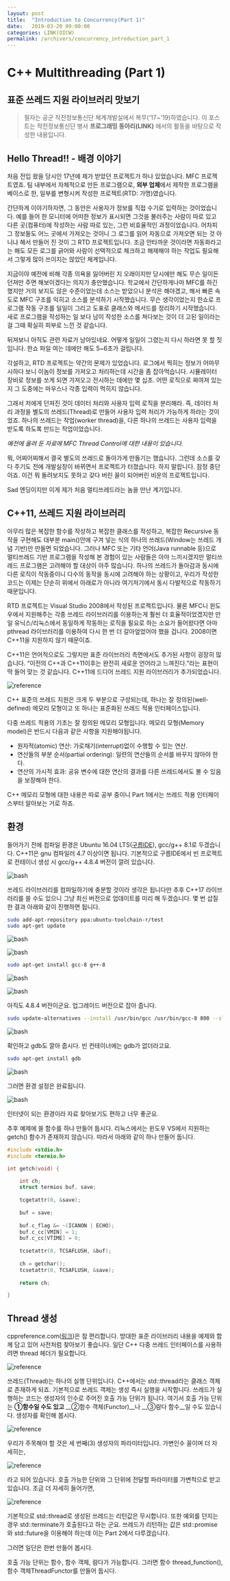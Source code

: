 ```yaml
---
layout: post
title:  "Introduction to Concurrency(Part 1)"
date:   2019-03-20 09:00:00
categories: LINK(OICW)
permalink: /archivers/concurrency_introduction_part_1
---
```


# C++ Multithreading (Part 1)
## 표준 쓰레드 지원 라이브러리 맛보기

> 필자는 공군 작전정보통신단 체계개발실에서 복무('17~'19)하였습니다. 이 포스트는 작전정보통신단 병사 **프로그래밍 동아리(LINK)** 에서의 활동을 바탕으로 작성한 내용입니다.

## Hello Thread!! - 배경 이야기

처음 전입 왔을 당시인 17년에 제가 받았던 프로젝트가 하나 있었습니다. MFC 프로젝트였죠. 팀 내부에서 자체적으로 만든 프로그램으로, **외부 업체**에서 제작한 프로그램을 베이스로 한, 일부를 변형시켜 작성한 프로젝트(RTD: 가명)였습니다. 

간단하게 이야기하자면, 그 동안은 사용자가 정보를 직접 수기로 입력하는 것이었습니다. 예를 들어 한 모니터에 어떠한 정보가 표시되면 그것을 불러주는 사람이 따로 있고 다른 곳(컴퓨터)에 작성하는 사람 따로 있는, 그런 비효율적인 과정이었습니다. 어차피 그 정보들도 어느 곳에서 가져오는 것이니 그 로그를 읽어 자동으로 가져오면 되는 것 아니냐 해서 만들어 진 것이 그 RTD 프로젝트입니다. 조금 안타까운 것이라면 자동화라고는 해도 모든 로그를 긁어와 사람이 선택적으로 체크하고 해제해야 하는 작업도 필요해서 그렇게 많이 쓰이지는 않았던 체계입니다.

지금이야 예전에 비해 각종 의욕을 잃어버린 지 오래이지만 당시에만 해도 무슨 일이든 던져만 주면 해보이겠다는 의지가 충만했습니다. 학교에서 간단하게나마 MFC를 하긴 했지만 거의 보지도 않은 수준이었는데 소스는 받았으니 분석은 해야겠고, 해서 빠른 속도로 MFC 구조를 익히고 소스를 분석하기 시작했습니다. 무슨 생각이었는지 한쇼로 프로그램 작동 구조를 일일이 그리고 도표로 클래스와 메서드를 정리하기 시작했습니다. 새로 프로그램을 작성하는 일 보다 남이 작성한 소스를 쳐다보는 것이 더 고된 일이라는 걸 그때 확실히 피부로 느낀 것 같습니다. 

뒤져보니 아직도 관련 자료가 남아있네요. 어떻게 일일이 그렸는지 다시 하라면 못 할 짓입니다. 한쇼 파일 여는 데에만 해도 5~6초가 걸립니다.

각설하고, RTD 프로젝트는 약간의 문제가 있었습니다. 로그에서 찍히는 정보가 어마무시하다 보니 이놈이 정보를 가져오고 처리하는데 시간을 좀 잡아먹습니다. 시뮬레이터 장비로 정보를 쏘게 되면 가져오고 전시하는 데에만 몇 십초. 어떤 로직으로 짜여져 있는지 그 도중에는 마우스나 각종 입력이 먹히지 않습니다. 

그래서 저에게 던져진 것이 데이터 처리와 사용자 입력 로직을 분리해라. 즉, 데이터 처리 과정을 별도의 쓰레드(Thread)로 만들어 사용자 입력 처리가 가능하게 하라는 것이었죠. 하나의 쓰레드는 작업(worker thread)을, 다른 하나의 쓰레드는 사용자 입력을 받도록 하도록 만드는 작업이었습니다. 

*예전에 올려 둔 자료에 MFC Thread Control에 대한 내용이 있습니다.*

뭐, 어찌어찌해서 결국 별도의 쓰레드로 돌아가게 만들기는 했습니다. 그런데 소스를 갖다 주기도 전에 개발실장이 바뀌면서 프로젝트가 터졌습니다. 하지 말랍니다. 잠정 중단이죠. 이건 뭐 돌려보지도 못하고 갖다 버린 꼴이 되어버린 비운의 프로젝트입니다. 

Sad 엔딩이지만 이게 제가 처음 멀티쓰레드라는 놈을 만난 계기입니다.


## C++11, 쓰레드 지원 라이브러리

아무리 많은 복잡한 함수를 작성하고 복잡한 클래스를 작성하고, 복잡한 Recursive 동작을 구현해도 대부분 main()안에 구겨 넣는 식의 하나의 쓰레드(Window는 쓰레드 개념 기반)만 만들면 되었습니다. 그러나 MFC 또는 기타 언어(Java runnable 등)으로 멀티쓰레드 기반 프로그램을 작성해 본 경험이 있는 사람들은 아마 느끼시겠지만 멀티쓰레드 프로그램은 고려해야 할 대상이 아주 많습니다. 하나의 쓰레드가 돌아감과 동시에 다른 로직이 작동중이니 다수의 동작을 동시에 고려해야 하는 상황이고, 우리가 작성한 코드는 이제는 단순히 위에서 아래로가 아니라 여기저기에서 동시 다발적으로 작동하기 때문입니다. 

RTD 프로젝트는 Visual Studio 2008에서 작성된 프로젝트입니다. 물론 MFC니 윈도우에서 지원해주는 각종 쓰레드 라이브러리를 이용하는게 훨씬 더 효율적이었겠지만 만일 유닉스/리눅스에서 동일하게 작동하는 로직을 필요로 하는 소요가 들어왔다면 아마 pthread 라이브러리를 이용하여 다시 한 번 더 갈아엎었어야 했을 겁니다. 2008이면 C++11을 지원하지 않기 때문이죠.

C++11은 언어적으로도 그렇지만 표준 라이브러리 측면에서도 추가된 사항이 굉장히 많습니다. “이전의 C++과 C++11이후는 완전히 새로운 언어라고 느껴진다.”라는 표현이 딱 들어 맞는 것 같습니다. C++11에 드디어 쓰레드 지원 라이브러리가 추가되었습니다. 

![reference](/assets/posts/2019-03-20-concurrency-introduction-part-1/2019-03-20-00.jpg)

C++ 표준의 쓰레드 지원은 크게 두 부분으로 구성되는데, 하나는 잘 정의된(well-defined) 메모리 모형이고 또 하나는 표준화된 쓰레드 적용 인터페이스입니다.

다중 쓰레드 적용의 기초는 잘 정의된 메모리 모형입니다. 메모리 모형(Memory model)은 반드시 다음과 같은 사항을 지원해야됩니다. 

- 원자적(atomic) 연산: 가로채기(interrupt)없이 수행할 수 있는 연산.
- 연산들의 부분 순서(partial ordering): 일련의 연산들의 순서를 바꾸지 않아야 한다.
- 연산의 가시적 효과: 공유 변수에 대한 연산의 결과를 다른 쓰레드에서도 볼 수 있음을 보장해야 한다.

C++ 메모리 모형에 대한 내용은 따로 공부 중이니 Part 1에서는 쓰레드 적용 인터페이스부터 알아보는 거로 하죠. 

## 환경

들어가기 전에 컴파일 환경은 Ubuntu 16.04 LTS([구름IDE](https://ide.goorm.io)), gcc/g++ 8.1로 두겠습니다. C++11은 gnu 컴파일러 4.7 이상이면 됩니다. 기본적으로 구름IDE에서 빈 프로젝트로 컨테이너 생성 시 gcc/g++ 4.8.4 버전이 깔려 있습니다. 

![bash](/assets/posts/2019-03-20-concurrency-introduction-part-1/2019-03-20-01.jpg)

쓰레드 라이브러리를 컴파일하기에 충분할 것이라 생각은 됩니다만 추후 C++17 라이브러리를 쓸 수도 있으니 그냥 최신 버전으로 업데이트를 미리 해 두겠습니다. 몇 번 삽질 한 결과 아래와 같이 진행하면 됩니다. 

```bash
sudo add-apt-repository ppa:ubuntu-toolchain-r/test
sudo apt-get update
```

![bash](/assets/posts/2019-03-20-concurrency-introduction-part-1/2019-03-20-02.jpg)

![bash](/assets/posts/2019-03-20-concurrency-introduction-part-1/2019-03-20-03.jpg)

```bash
sudo apt-get install gcc-8 g++-8
```

![bash](/assets/posts/2019-03-20-concurrency-introduction-part-1/2019-03-20-04.jpg)

![bash](/assets/posts/2019-03-20-concurrency-introduction-part-1/2019-03-20-05.jpg)

아직도 4.8.4 버전이군요. 업그레이드 버전으로 잡아 줍니다.

```bash
sudo update-alternatives --install /usr/bin/gcc /usr/bin/gcc-8 800 --slave /usr/bin/g++ /usr/bin/g++-8
```
![bash](/assets/posts/2019-03-20-concurrency-introduction-part-1/2019-03-20-06.jpg)

확인하고 gdb도 깔아 줍시다. 빈 컨테이너에는 gdb가 없더라고요.

```bash
sudo apt-get install gdb
```

![bash](/assets/posts/2019-03-20-concurrency-introduction-part-1/2019-03-20-07.jpg)

그러면 환경 설정은 완료됩니다.

![bash](/assets/posts/2019-03-20-concurrency-introduction-part-1/2019-03-20-08.jpg)

인터넷이 되는 환경이라 자료 찾아보기도 편하고 너무 좋군요. 

추후 예제에 쓸 함수를 하나 만들어 둡시다. 리눅스에서는 윈도우 VS에서 지원하는 getch() 함수가 존재하지 않습니다. 따라서 아래와 같이 하나 만들어 둡니다. 

```cpp
#include <stdio.h>
#include <termio.h>

int getch(void) {

	int ch;
	struct termios buf, save;
	
	tcgetattr(0, &save);
	
	buf = save;
	
	buf.c_flag &= ~(ICANON | ECHO);
	buf.c_cc[VMIN] = 1;
	buf.c_cc[VTIME] = 0;
	
	tcsetattr(0, TCSAFLUSH, &buf);
	
	ch = getchar();
	tcsetattr(0, TCSAFLUSH, &save);
	
	return ch;

}
```

## Thread 생성

cppreference.com([링크](https://en.cppreference.com/w/))은 참 편리합니다. 방대한 표준 라이브러리 내용을 예제와 함께 담고 있어 사전처럼 찾아보기 좋습니다. 일단 C++ 다중 쓰레드 인터페이스를 사용하려면 thread 헤더가 필요합니다.

![reference](/assets/posts/2019-03-20-concurrency-introduction-part-1/2019-03-20-09.jpg)

쓰레드(Thread)는 하나의 실행 단위입니다. C++에서는 std::thread라는 클래스 객체로 존재하게 되죠. 기본적으로 쓰레드 객체는 생성 즉시 실행을 시작합니다. 쓰레드가 실행하는 코드는 생성자의 인수로 주어진 호출 가능 단위가 됩니다. 여기서 호출 가능 단위는 __①함수일 수도 있고__ __②함수 객체(Functor)__나 __③람다 함수__일 수도 있습니다. 생성자를 확인해 봅시다.

![reference](/assets/posts/2019-03-20-concurrency-introduction-part-1/2019-03-20-10.jpg)

우리가 주목해야 할 것은 세 번째(3) 생성자의 파라미터입니다. 가변인수 꼴이며 더 자세히는,

![reference](/assets/posts/2019-03-20-concurrency-introduction-part-1/2019-03-20-11.jpg)

라고 되어 있습니다. 호출 가능한 단위와 그 단위에 전달할 파라미터를 가변적으로 받고 있습니다. 조금 더 자세히 들어가면, 

![reference](/assets/posts/2019-03-20-concurrency-introduction-part-1/2019-03-20-12.jpg)

기본적으로 std::thread로 생성된 쓰레드는 리턴값은 무시합니다. 또한 예외를 던지는 경우 std::terminate가 호출된다고 하는 군요. 쓰레드가 리턴하는 값은 std::promise와 std::future을 이용해야 하는데 이는 Part 2에서 다루겠습니다.

그러면 일단은 한번 만들어 봅시다.

호출 가능 단위는 함수, 함수 객체, 람다가 가능합니다. 그러면 함수 thread_function(), 함수 객체ThreadFunctor를 만들어 둡시다. 

































